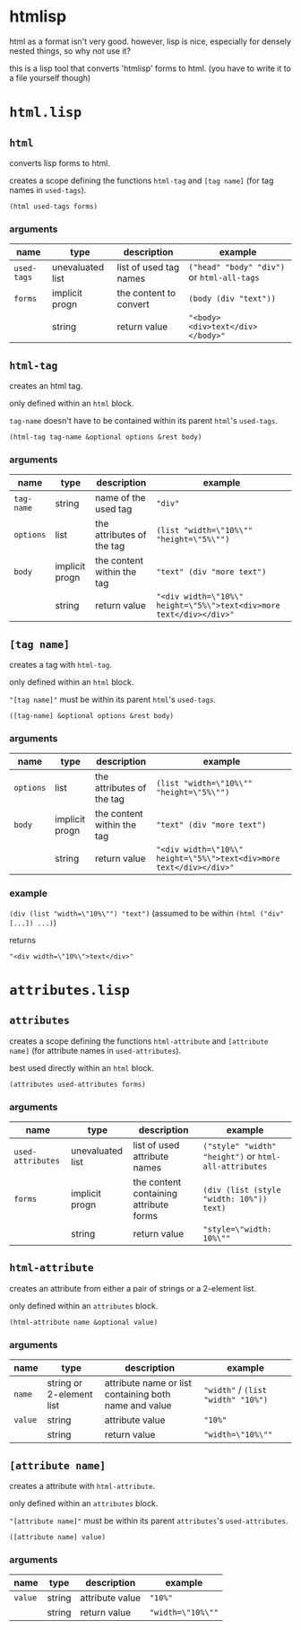 # htmlisp

html as a format isn't very good. however, lisp is nice, especially
for densely nested things, so why not use it?

this is a lisp tool that converts 'htmlisp' forms to html. (you have
to write it to a file yourself though)

# `html.lisp`

## `html`

converts lisp forms to html.

creates a scope defining the functions `html-tag` and `[tag name]` (for
tag names in `used-tags`).

`(html used-tags forms)`

### arguments

| name | type | description | example |
| ---- | ---- | ----------- | ------- |
| `used-tags` | unevaluated list | list of used tag names | `("head" "body" "div")` or `html-all-tags` |
| `forms` | implicit progn | the content to convert | `(body (div "text"))` |
| | string | return value | `"<body><div>text</div></body>"` |

## `html-tag`

creates an html tag.

only defined within an `html` block.

`tag-name` doesn't have to be contained within its parent `html`'s `used-tags`.

`(html-tag tag-name &optional options &rest body)`

### arguments

| name | type | description | example |
| ---- | ---- | ----------- | ------- |
| `tag-name` | string | name of the used tag | `"div"` |
| `options` | list | the attributes of the tag | `(list "width=\"10%\"" "height=\"5%\"")` |
| `body` | implicit progn | the content within the tag | `"text" (div "more text")` |
| | string | return value | `"<div width=\"10%\" height=\"5%\">text<div>more text</div></div>"` |

## `[tag name]`

creates a tag with `html-tag`.

only defined within an `html` block.

`"[tag name]"` must be within its parent `html`'s `used-tags`.

`([tag-name] &optional options &rest body)`

### arguments

| name | type | description | example |
| ---- | ---- | ----------- | ------- |
| `options` | list | the attributes of the tag | `(list "width=\"10%\"" "height=\"5%\"")` |
| `body` | implicit progn | the content within the tag | `"text" (div "more text")` |
| | string | return value | `"<div width=\"10%\" height=\"5%\">text<div>more text</div></div>"` |

### example

`(div (list "width=\"10%\"") "text")` (assumed to be within `(html
("div" [...]) ...)`)

returns

`"<div width=\"10%\">text</div>"`

# `attributes.lisp`

## `attributes`

creates a scope defining the functions `html-attribute` and `[attribute name]` (for
attribute names in `used-attributes`).

best used directly within an `html` block.

`(attributes used-attributes forms)`

### arguments

| name | type | description | example |
| ---- | ---- | ----------- | ------- |
| `used-attributes` | unevaluated list | list of used attribute names | `("style" "width" "height")` or `html-all-attributes` |
| `forms` | implicit progn | the content containing attribute forms | `(div (list (style "width: 10%")) text)` |
| | string | return value | `"style=\"width: 10%\""` |

## `html-attribute`

creates an attribute from either a pair of strings or a 2-element
list.

only defined within an `attributes` block.

`(html-attribute name &optional value)`

### arguments

| name | type | description | example |
| ---- | ---- | ----------- | ------- |
| `name` | string or 2-element list | attribute name or list containing both name and value | `"width"` / `(list "width" "10%")` |
| `value` | string | attribute value | `"10%"` |
| | string | return value | `"width=\"10%\""` |

## `[attribute name]`

creates a attribute with `html-attribute`.

only defined within an `attributes` block.

`"[attribute name]"` must be within its parent `attributes`'s `used-attributes`.

`([attribute name] value)`

### arguments

| name | type | description | example |
| ---- | ---- | ----------- | ------- |
| `value` | string | attribute value | `"10%"` |
| | string | return value | `"width=\"10%\""` |
